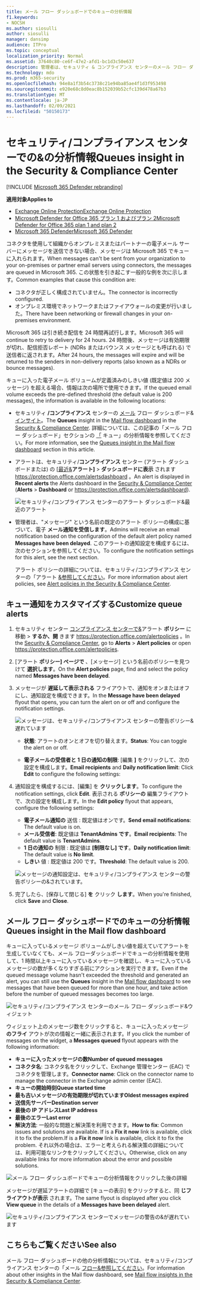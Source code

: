```yaml
---
title: メール フロー ダッシュボードでのキューの分析情報
f1.keywords:
- NOCSH
ms.author: siosulli
author: siosulli
manager: dansimp
audience: ITPro
ms.topic: conceptual
localization_priority: Normal
ms.assetid: 37640c80-ce6f-47e2-afd1-bc1d3c50e637
description: 管理者は、セキュリティ & コンプライアンス センターのメール フロー ダッシュボードでキュー ウィジェットを使用して、送信コネクタを使用してオンプレミスまたはパートナー組織への失敗したメール フローを監視する方法について説明します。
ms.technology: mdo
ms.prod: m365-security
ms.openlocfilehash: 94e8a1f3b54c3738c21e94ba85ae4f1d3f953498
ms.sourcegitcommit: e920e68c8d0eac8b152039b52cfc139d478a67b3
ms.translationtype: MT
ms.contentlocale: ja-JP
ms.lasthandoff: 02/09/2021
ms.locfileid: "50150173"
---
```

# <a name="queues-insight-in-the-security--compliance-center"></a><span data-ttu-id="3a7c5-103">セキュリティ/コンプライアンス センターでの&の分析情報</span><span class="sxs-lookup"><span data-stu-id="3a7c5-103">Queues insight in the Security & Compliance Center</span></span>

[!INCLUDE [Microsoft 365 Defender rebranding](../includes/microsoft-defender-for-office.md)]

<span data-ttu-id="3a7c5-104">**適用対象**</span><span class="sxs-lookup"><span data-stu-id="3a7c5-104">**Applies to**</span></span>
- [<span data-ttu-id="3a7c5-105">Exchange Online Protection</span><span class="sxs-lookup"><span data-stu-id="3a7c5-105">Exchange Online Protection</span></span>](https://go.microsoft.com/fwlink/?linkid=2148611)
- [<span data-ttu-id="3a7c5-106">Microsoft Defender for Office 365 プラン 1 およびプラン 2</span><span class="sxs-lookup"><span data-stu-id="3a7c5-106">Microsoft Defender for Office 365 plan 1 and plan 2</span></span>](https://go.microsoft.com/fwlink/?linkid=2148715)
- [<span data-ttu-id="3a7c5-107">Microsoft 365 Defender</span><span class="sxs-lookup"><span data-stu-id="3a7c5-107">Microsoft 365 Defender</span></span>](https://go.microsoft.com/fwlink/?linkid=2118804)

<span data-ttu-id="3a7c5-108">コネクタを使用して組織からオンプレミスまたはパートナーの電子メール サーバーにメッセージを送信できない場合、メッセージは Microsoft 365 でキューに入れられます。</span><span class="sxs-lookup"><span data-stu-id="3a7c5-108">When messages can't be sent from your organization to your on-premises or partner email servers using connectors, the messages are queued in Microsoft 365.</span></span> <span data-ttu-id="3a7c5-109">この状態を引き起こす一般的な例を次に示します。</span><span class="sxs-lookup"><span data-stu-id="3a7c5-109">Common examples that cause this condition are:</span></span>

- <span data-ttu-id="3a7c5-110">コネクタが正しく構成されていません。</span><span class="sxs-lookup"><span data-stu-id="3a7c5-110">The connector is incorrectly configured.</span></span>
- <span data-ttu-id="3a7c5-111">オンプレミス環境でネットワークまたはファイアウォールの変更が行いました。</span><span class="sxs-lookup"><span data-stu-id="3a7c5-111">There have been networking or firewall changes in your on-premises environment.</span></span>

<span data-ttu-id="3a7c5-112">Microsoft 365 は引き続き配信を 24 時間再試行します。</span><span class="sxs-lookup"><span data-stu-id="3a7c5-112">Microsoft 365 will continue to retry to delivery for 24 hours.</span></span> <span data-ttu-id="3a7c5-113">24 時間後、メッセージは有効期限が切れ、配信拒否レポート (NDRs またはバウンス メッセージとも呼ばれる) で送信者に返されます。</span><span class="sxs-lookup"><span data-stu-id="3a7c5-113">After 24 hours, the messages will expire and will be returned to the senders in non-delivery reports (also known as a NDRs or bounce messages).</span></span>

<span data-ttu-id="3a7c5-114">キューに入った電子メール ボリュームが定義済みのしきい値 (既定値は 200 メッセージ) を超える場合、情報は次の場所で使用できます。</span><span class="sxs-lookup"><span data-stu-id="3a7c5-114">If the queued email volume exceeds the pre-defined threshold (the default value is 200 messages), the information is available in the following locations:</span></span>

- <span data-ttu-id="3a7c5-115">セキュリティ **/コンプライアンス** センターの [メール](mail-flow-insights-v2.md) フロー ダッシュボード& [インサイト](https://protection.office.com)。</span><span class="sxs-lookup"><span data-stu-id="3a7c5-115">The **Queues** insight in the [Mail flow dashboard](mail-flow-insights-v2.md) in the [Security & Compliance Center](https://protection.office.com).</span></span> <span data-ttu-id="3a7c5-116">詳細については、この記事の「メール フロー ダッシュボード」セクションの [「](#queues-insight-in-the-mail-flow-dashboard) キュー」の分析情報を参照してください。</span><span class="sxs-lookup"><span data-stu-id="3a7c5-116">For more information, see the [Queues insight in the Mail flow dashboard](#queues-insight-in-the-mail-flow-dashboard) section in this article.</span></span>

- <span data-ttu-id="3a7c5-117">アラートは、セキュリティ/**コンプライアンス** センター (アラート ダッシュボードまたは) の [[最近&](https://protection.office.com)**アラート]** \> **ダッシュボードに表示** されます <https://protection.office.com/alertsdashboard> 。</span><span class="sxs-lookup"><span data-stu-id="3a7c5-117">An alert is displayed in **Recent alerts** the Alerts dashboard in the [Security & Compliance Center](https://protection.office.com) (**Alerts** \> **Dashboard** or <https://protection.office.com/alertsdashboard>).</span></span>

  ![セキュリティ/コンプライアンス センターのアラート ダッシュボード&最近のアラート](../../media/mfi-queued-messages-alert.png)

- <span data-ttu-id="3a7c5-119">管理者は、"メッセージ" という名前の既定のアラート ポリシーの構成に基づいて、電子 **メール通知を受信します**。</span><span class="sxs-lookup"><span data-stu-id="3a7c5-119">Admins will receive an email notification based on the configuration of the default alert policy named **Messages have been delayed**.</span></span> <span data-ttu-id="3a7c5-120">このアラートの通知設定を構成するには、次のセクションを参照してください。</span><span class="sxs-lookup"><span data-stu-id="3a7c5-120">To configure the notification settings for this alert, see the next section.</span></span>

  <span data-ttu-id="3a7c5-121">アラート ポリシーの詳細については、セキュリティ/コンプライアンス センターの「アラート [&参照してください](../../compliance/alert-policies.md)。</span><span class="sxs-lookup"><span data-stu-id="3a7c5-121">For more information about alert policies, see [Alert policies in the Security & Compliance Center](../../compliance/alert-policies.md).</span></span>

## <a name="customize-queue-alerts"></a><span data-ttu-id="3a7c5-122">キュー通知をカスタマイズする</span><span class="sxs-lookup"><span data-stu-id="3a7c5-122">Customize queue alerts</span></span>

1. <span data-ttu-id="3a7c5-123">セキュリティ センター [コンプライアンス センターで&](https://protection.office.com)アラート **ポリシー** に移動 \> **するか、開** きます <https://protection.office.com/alertpolicies> 。</span><span class="sxs-lookup"><span data-stu-id="3a7c5-123">In the [Security & Compliance Center](https://protection.office.com), go to **Alerts** \> **Alert policies** or open <https://protection.office.com/alertpolicies>.</span></span>

2. <span data-ttu-id="3a7c5-124">[アラート **ポリシー] ページで** 、[メッセージ] という名前のポリシーを見つけて **選択します**。</span><span class="sxs-lookup"><span data-stu-id="3a7c5-124">On the **Alert policies** page, find and select the policy named **Messages have been delayed**.</span></span>

3. <span data-ttu-id="3a7c5-125">メッセージが **遅延して表示される** フライアウトで、通知をオンまたはオフにし、通知設定を構成できます。</span><span class="sxs-lookup"><span data-stu-id="3a7c5-125">In the **Message have been delayed** flyout that opens, you can turn the alert on or off and configure the notification settings.</span></span>

   ![メッセージは、セキュリティ/コンプライアンス センターの警告ポリシー&遅れています](../../media/mfi-queued-messages-alert-policy.png)

   - <span data-ttu-id="3a7c5-127">**状態**: アラートのオンとオフを切り替えます。</span><span class="sxs-lookup"><span data-stu-id="3a7c5-127">**Status**: You can toggle the alert on or off.</span></span>

   - <span data-ttu-id="3a7c5-128">**電子メールの受信者と** **1 日の通知の制限**: [編集 **]** をクリックして、次の設定を構成します。</span><span class="sxs-lookup"><span data-stu-id="3a7c5-128">**Email recipients** and **Daily notification limit**: Click **Edit** to configure the following settings:</span></span>

4. <span data-ttu-id="3a7c5-129">通知設定を構成するには、[編集] を **クリックします**。</span><span class="sxs-lookup"><span data-stu-id="3a7c5-129">To configure the notification settings, click **Edit**.</span></span> <span data-ttu-id="3a7c5-130">表示される **ポリシーの** 編集フライアウトで、次の設定を構成します。</span><span class="sxs-lookup"><span data-stu-id="3a7c5-130">In the **Edit policy** flyout that appears, configure the following settings:</span></span>

   - <span data-ttu-id="3a7c5-131">**電子メール通知の** 送信 : 既定値はオンです。</span><span class="sxs-lookup"><span data-stu-id="3a7c5-131">**Send email notifications**: The default value is on.</span></span>
   - <span data-ttu-id="3a7c5-132">**メール受信者**: 既定値は **TenantAdmins です**。</span><span class="sxs-lookup"><span data-stu-id="3a7c5-132">**Email recipients**: The default value is **TenantAdmins**.</span></span>
   - <span data-ttu-id="3a7c5-133">**1 日の通知の** 制限 : 既定値は **[制限なし] です**。</span><span class="sxs-lookup"><span data-stu-id="3a7c5-133">**Daily notification limit**: The default value is **No limit**.</span></span>
   - <span data-ttu-id="3a7c5-134">**しきい** 値 : 既定値は 200 です。</span><span class="sxs-lookup"><span data-stu-id="3a7c5-134">**Threshold**: The default value is 200.</span></span>

   ![メッセージの通知設定は、セキュリティ/コンプライアンス センターの警告ポリシーの&されています。](../../media/mfi-queued-messages-alert-policy-notification-settings.png)

5. <span data-ttu-id="3a7c5-136">完了したら、[保存して閉じる] **を** クリック **します**。</span><span class="sxs-lookup"><span data-stu-id="3a7c5-136">When you're finished, click **Save** and **Close**.</span></span>

## <a name="queues-insight-in-the-mail-flow-dashboard"></a><span data-ttu-id="3a7c5-137">メール フロー ダッシュボードでのキューの分析情報</span><span class="sxs-lookup"><span data-stu-id="3a7c5-137">Queues insight in the Mail flow dashboard</span></span>

<span data-ttu-id="3a7c5-138">キューに入っているメッセージ ボリュームがしきい値を超えていてアラートを生成していなくても、メール フローダッシュボードでキューの分析[](mail-flow-insights-v2.md)情報を使用して、1 時間以上キューに入っているメッセージを確認し、キューに入っているメッセージの数が多くなりすぎる前にアクションを実行できます。</span><span class="sxs-lookup"><span data-stu-id="3a7c5-138">Even if the queued message volume hasn't exceeded the threshold and generated an alert, you can still use the **Queues** insight in the [Mail flow dashboard](mail-flow-insights-v2.md) to see messages that have been queued for more than one hour, and take action before the number of queued messages becomes too large.</span></span>

![セキュリティ/コンプライアンス センターのメール フロー ダッシュボード&ウィジェット](../../media/mfi-queues-widget.png)

<span data-ttu-id="3a7c5-140">ウィジェット上のメッセージ数をクリックすると、キューに入ったメッセージ **のフライ** アウトが次の情報と一緒に表示されます。</span><span class="sxs-lookup"><span data-stu-id="3a7c5-140">If you click the number of messages on the widget, a **Messages queued** flyout appears with the following information:</span></span>

- <span data-ttu-id="3a7c5-141">**キューに入ったメッセージの数**</span><span class="sxs-lookup"><span data-stu-id="3a7c5-141">**Number of queued messages**</span></span>
- <span data-ttu-id="3a7c5-142">**コネクタ名**: コネクタ名をクリックして、Exchange 管理センター (EAC) でコネクタを管理します。</span><span class="sxs-lookup"><span data-stu-id="3a7c5-142">**Connector name**: Click on the connector name to manage the connector in the Exchange admin center (EAC).</span></span>
- <span data-ttu-id="3a7c5-143">**キューの開始時刻**</span><span class="sxs-lookup"><span data-stu-id="3a7c5-143">**Queue started time**</span></span>
- <span data-ttu-id="3a7c5-144">**最も古いメッセージの有効期限が切れています**</span><span class="sxs-lookup"><span data-stu-id="3a7c5-144">**Oldest messages expired**</span></span>
- <span data-ttu-id="3a7c5-145">**送信先サーバー**</span><span class="sxs-lookup"><span data-stu-id="3a7c5-145">**Destination server**</span></span>
- <span data-ttu-id="3a7c5-146">**最後の IP アドレス**</span><span class="sxs-lookup"><span data-stu-id="3a7c5-146">**Last IP address**</span></span>
- <span data-ttu-id="3a7c5-147">**最後のエラー**</span><span class="sxs-lookup"><span data-stu-id="3a7c5-147">**Last error**</span></span>
- <span data-ttu-id="3a7c5-148">**解決方法**: 一般的な問題と解決策を利用できます。</span><span class="sxs-lookup"><span data-stu-id="3a7c5-148">**How to fix**: Common issues and solutions are available.</span></span> <span data-ttu-id="3a7c5-149">If is a **Fix it now** link is available, click it to fix the problem.</span><span class="sxs-lookup"><span data-stu-id="3a7c5-149">If is a **Fix it now** link is available, click it to fix the problem.</span></span> <span data-ttu-id="3a7c5-150">それ以外の場合は、エラーと考えられる解決策の詳細については、利用可能なリンクをクリックしてください。</span><span class="sxs-lookup"><span data-stu-id="3a7c5-150">Otherwise, click on any available links for more information about the error and possible solutions.</span></span>

![メール フロー ダッシュボードでキューの分析情報をクリックした後の詳細](../../media/mfi-queues-details.png)

<span data-ttu-id="3a7c5-152">メッセージが遅延アラートの詳細で [キューの表示] をクリックすると、同 **じフライアウトが表示** されます。</span><span class="sxs-lookup"><span data-stu-id="3a7c5-152">The same flyout is displayed after you click **View queue** in the details of a **Messages have been delayed** alert.</span></span>

![セキュリティ/コンプライアンス センターでメッセージの警告の&が遅れています](../../media/mfi-queued-messages-alert-details.png)

## <a name="see-also"></a><span data-ttu-id="3a7c5-154">こちらもご覧ください</span><span class="sxs-lookup"><span data-stu-id="3a7c5-154">See also</span></span>

<span data-ttu-id="3a7c5-155">メール フロー ダッシュボードの他の分析情報については、セキュリティ/コンプライアンス センターの「メール [フロー&参照してください](mail-flow-insights-v2.md)。</span><span class="sxs-lookup"><span data-stu-id="3a7c5-155">For information about other insights in the Mail flow dashboard, see [Mail flow insights in the Security & Compliance Center](mail-flow-insights-v2.md).</span></span>
